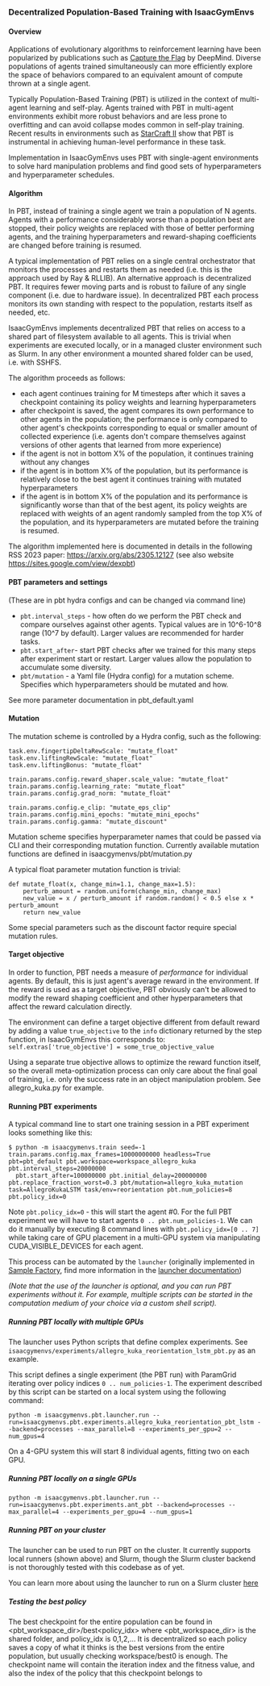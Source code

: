 ### Decentralized Population-Based Training with IsaacGymEnvs

#### Overview

Applications of evolutionary algorithms to reinforcement learning have
been popularized by publications such as [Capture the Flag](https://www.science.org/doi/full/10.1126/science.aau6249) by DeepMind.
Diverse populations of agents trained simultaneously can more efficiently explore the space of behaviors compared
to an equivalent amount of compute thrown at a single agent.

Typically Population-Based Training (PBT) is utilized in the context of multi-agent learning and self-play.
Agents trained with PBT in multi-agent environments exhibit more robust behaviors and are less prone to overfitting 
and can avoid collapse modes common in self-play training.
Recent results in environments such as [StarCraft II](https://www.nature.com/articles/s41586-019-1724-z.epdf?author_access_token=lZH3nqPYtWJXfDA10W0CNNRgN0jAjWel9jnR3ZoTv0PSZcPzJFGNAZhOlk4deBCKzKm70KfinloafEF1bCCXL6IIHHgKaDkaTkBcTEv7aT-wqDoG1VeO9-wO3GEoAMF9bAOt7mJ0RWQnRVMbyfgH9A%3D%3D)
show that PBT is instrumental in achieving human-level performance in these task.

Implementation in IsaacGymEnvs uses PBT with single-agent environments to solve hard manipulation problems
and find good sets of hyperparameters and hyperparameter schedules.

#### Algorithm

In PBT, instead of training a single agent we train a population of N agents.
Agents with a performance considerably worse than a population best are stopped, their policy weights are replaced
with those of better performing agents, and the training hyperparameters and reward-shaping coefficients are changed
before training is resumed.

A typical implementation of PBT relies on a single central orchestrator that monitors the processes and restarts them
as needed (i.e. this is the approach used by Ray & RLLIB).
An alternative approach is decentralized PBT. It requires fewer moving parts and is robust to failure of any single component
(i.e. due to hardware issue). In decentralized PBT each process monitors its own standing with respect to the population,
restarts itself as needed, etc.

IsaacGymEnvs implements decentralized PBT that relies on access to a shared part of filesystem available to all agents.
This is trivial when experiments are executed locally, or in a managed cluster environment
such as Slurm. In any other environment a mounted shared folder can be used, i.e. with SSHFS.

The algorithm proceeds as follows:
- each agent continues training for M timesteps after which it saves a checkpoint containing its policy weights and learning hyperparameters
- after checkpoint is saved, the agent compares its own performance to other agents in the population; the performance is only
compared to other agent's checkpoints corresponding to equal or smaller amount of collected experience
(i.e. agents don't compare themselves against versions of other agents that learned from more experience) 
- if the agent is not in bottom X% of the population, it continues training without any changes
- if the agent is in bottom X% of the population, but its performance is relatively close to the best agent it continues training
with mutated hyperparameters
- if the agent is in bottom X% of the population and its performance is significantly worse than that of the best agent,
its policy weights are replaced with weights of an agent randomly sampled from the top X% of the population, and its hyperparameters are mutated
before the training is resumed.

The algorithm implemented here is documented in details in the following RSS 2023 paper: https://arxiv.org/abs/2305.12127
(see also website https://sites.google.com/view/dexpbt)

#### PBT parameters and settings

(These are in pbt hydra configs and can be changed via command line)
- `pbt.interval_steps` - how often do we perform the PBT check and compare ourselves against other agents.
Typical values are in 10^6-10^8 range (10^7 by default). Larger values are recommended for harder tasks.
- `pbt.start_after`- start PBT checks after we trained for this many steps after experiment start or restart. Larger values allow
the population to accumulate some diversity.
- `pbt/mutation` - a Yaml file (Hydra config) for a mutation scheme. Specifies which hyperparameters should be mutated and how.

See more parameter documentation in pbt_default.yaml

#### Mutation

The mutation scheme is controlled by a Hydra config, such as the following:
```
task.env.fingertipDeltaRewScale: "mutate_float"
task.env.liftingRewScale: "mutate_float"
task.env.liftingBonus: "mutate_float"

train.params.config.reward_shaper.scale_value: "mutate_float"
train.params.config.learning_rate: "mutate_float"
train.params.config.grad_norm: "mutate_float"

train.params.config.e_clip: "mutate_eps_clip"
train.params.config.mini_epochs: "mutate_mini_epochs"
train.params.config.gamma: "mutate_discount"
```

Mutation scheme specifies hyperparameter names that could be passed via CLI and their corresponding mutation function.
Currently available mutation functions are defined in isaacgymenvs/pbt/mutation.py

A typical float parameter mutation function is trivial:

```
def mutate_float(x, change_min=1.1, change_max=1.5):
    perturb_amount = random.uniform(change_min, change_max)
    new_value = x / perturb_amount if random.random() < 0.5 else x * perturb_amount
    return new_value 
```

Some special parameters such as the discount factor require special mutation rules.

#### Target objective

In order to function, PBT needs a measure of _performance_ for individual agents.
By default, this is just agent's average reward in the environment.
If the reward is used as a target objective, PBT obviously can't be allowed to modify the reward shaping coefficient
and other hyperparameters that affect the reward calculation directly.

The environment can define a target objective different from default reward by adding a value `true_objective` to
the `info` dictionary returned by the step function, in IsaacGymEnvs this corresponds to:
`self.extras['true_objective'] = some_true_objective_value`

Using a separate true objective allows to optimize the reward function itself, so the overall
meta-optimization process can only care about the final goal of training, i.e. only the success rate in an object manipulation problem.
See allegro_kuka.py for example.

#### Running PBT experiments

A typical command line to start one training session in a PBT experiment looks something like this:

```
$ python -m isaacgymenvs.train seed=-1 train.params.config.max_frames=10000000000 headless=True pbt=pbt_default pbt.workspace=workspace_allegro_kuka pbt.interval_steps=20000000 
  pbt.start_after=100000000 pbt.initial_delay=200000000 pbt.replace_fraction_worst=0.3 pbt/mutation=allegro_kuka_mutation task=AllegroKukaLSTM task/env=reorientation pbt.num_policies=8 pbt.policy_idx=0
```

Note `pbt.policy_idx=0` - this will start the agent #0. For the full PBT experiment we will have to start agents `0 .. pbt.num_policies-1`.
We can do it manually by executing 8 command lines with `pbt.policy_idx=[0 .. 7]` while taking care 
of GPU placement in a multi-GPU system via manipulating CUDA_VISIBLE_DEVICES for each agent.

This process can be automated by the `launcher`
(originally implemented in [Sample Factory](www.samplefactory.dev),
find more information in the [launcher documentation](https://www.samplefactory.dev/04-experiments/experiment-launcher/))

_(Note that the use of the launcher is optional, and you can run PBT experiments without it.
For example, multiple scripts can be started in the computation medium of your choice via a custom shell script)._

##### Running PBT locally with multiple GPUs

The launcher uses Python scripts that define complex experiments. See `isaacgymenvs/experiments/allegro_kuka_reorientation_lstm_pbt.py` as an example.

This script defines a single experiment (the PBT run) with ParamGrid iterating over policy indices `0 .. num_policies-1`.
The experiment described by this script can be started on a local system using the following command:

```
python -m isaacgymenvs.pbt.launcher.run --run=isaacgymenvs.pbt.experiments.allegro_kuka_reorientation_pbt_lstm --backend=processes --max_parallel=8 --experiments_per_gpu=2 --num_gpus=4
```

On a 4-GPU system this will start 8 individual agents, fitting two on each GPU.

##### Running PBT locally on a single GPUs

```
python -m isaacgymenvs.pbt.launcher.run --run=isaacgymenvs.pbt.experiments.ant_pbt --backend=processes --max_parallel=4 --experiments_per_gpu=4 --num_gpus=1
```

##### Running PBT on your cluster

The launcher can be used to run PBT on the cluster. It currently supports local runners (shown above) and Slurm, though the Slurm cluster backend is not thoroughly tested with this codebase as of yet.

You can learn more about using the launcher to run on a Slurm cluster [here](https://www.samplefactory.dev/04-experiments/experiment-launcher/#slurm-backend)


##### Testing the best policy

The best checkpoint for the entire population can be found in <pbt_workspace_dir>/best<policy_idx> where <pbt_workspace_dir> is the shared folder, and policy_idx is 0,1,2,... It is decentralized so each policy saves a copy of what it thinks is the best versions from the entire population, but usually checking workspace/best0 is enough. The checkpoint name will contain the iteration index and the fitness value, and also the index of the policy that this checkpoint belongs to

